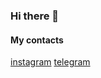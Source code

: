### Hi there 👋

#### My contacts
[instagram](https://www.instagram.com/sergey.verbin/)
[telegram](https://t.me/sergey_verbin/)
